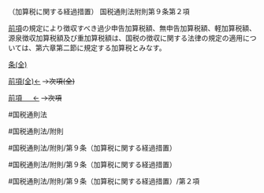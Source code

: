 （加算税に関する経過措置）
国税通則法附則第９条第２項

[前項](国税通則法＿＿＿＿附則第９条第１項)の規定により徴収すべき過少申告加算税額、無申告加算税額、軽加算税額、源泉徴収加算税額及び重加算税額は、国税の徴収に関する法律の規定の適用については、第六章第二節に規定する加算税とみなす。

[条(全)](国税通則法＿＿＿＿附則第９条_.md)

[前項(全)←](国税通則法＿＿＿＿附則第９条第１項_.md)  ~~→次項(全)~~

[前項 　 ←](国税通則法＿＿＿＿附則第９条第１項.md)  ~~→次項~~



#国税通則法

#国税通則法/附則

#国税通則法/附則/第９条（加算税に関する経過措置）

#国税通則法/附則/第９条（加算税に関する経過措置）

#国税通則法/附則/第９条（加算税に関する経過措置）/第２項

